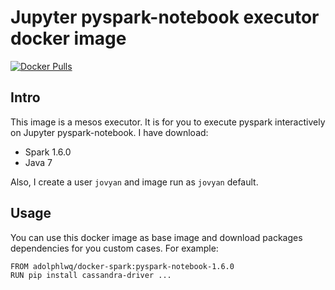 # Jupyter pyspark-notebook executor docker image
[![Docker Pulls](https://img.shields.io/docker/pulls/adolphlwq/docker-spark.svg?maxAge=2592000)]()

## Intro
This image is a mesos executor. It is for you to execute pyspark interactively on Jupyter pyspark-notebook.
I have download:
- Spark 1.6.0
- Java 7

Also, I create a user `jovyan` and image run as `jovyan` default.

## Usage
You can use this docker image as base image and download packages dependencies for you custom cases. For example:
```
FROM adolphlwq/docker-spark:pyspark-notebook-1.6.0
RUN pip install cassandra-driver ...
```
